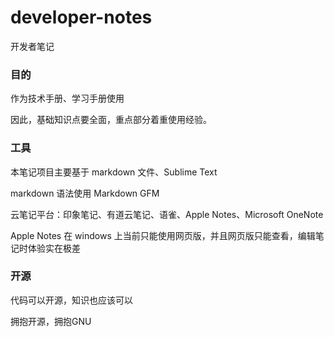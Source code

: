 # developer-notes
开发者笔记

### 目的
作为技术手册、学习手册使用

因此，基础知识点要全面，重点部分着重使用经验。

### 工具
本笔记项目主要基于 markdown 文件、Sublime Text

markdown 语法使用 Markdown GFM

云笔记平台：印象笔记、有道云笔记、语雀、Apple Notes、Microsoft OneNote

Apple Notes 在 windows 上当前只能使用网页版，并且网页版只能查看，编辑笔记时体验实在极差

### 开源
代码可以开源，知识也应该可以

拥抱开源，拥抱GNU

